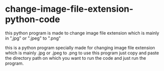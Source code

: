 # change-image-file-extension-python-code
this python program is made to change image file extension which is mainly in ",jpg" or ".jpeg" to ".png" 

this is a python program specially made for changing image file extension which is mainly .jpg or .jpeg to .png to use this program just copy and paste the directory path on which you want to run the code and 
just run the program. 
